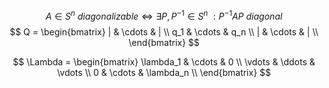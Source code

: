 $$
A \in S^n \ diagonalizable\iff \exists P, P^{-1}\in S^n \ : P^{-1}AP \ diagonal
$$
$$
Q = \begin{bmatrix}
| & \cdots & | \\
q_1 & \cdots & q_n \\
| & \cdots & | \\
\end{bmatrix}
$$

$$  
\Lambda = \begin{bmatrix}  
\lambda_1 & \cdots & 0 \\  
\vdots & \ddots & \vdots \\  
0 & \cdots & \lambda_n \\  
\end{bmatrix}  
$$
<!--stackedit_data:
eyJoaXN0b3J5IjpbMTQ4NzI1MDE0Myw0MzI0NzM4NjQsLTg1Mz
Q5MDc0Nl19
-->